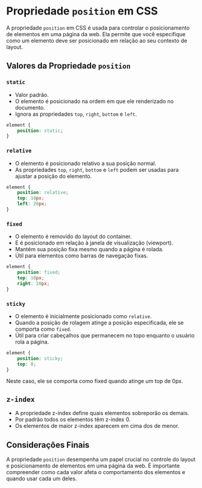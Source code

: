 # Propriedade `position` em CSS

A propriedade `position` em CSS é usada para controlar o posicionamento de elementos em uma página da web. Ela permite que você especifique como um elemento deve ser posicionado em relação ao seu contexto de layout. 

## Valores da Propriedade `position`

### `static`

- Valor padrão.
- O elemento é posicionado na ordem em que ele renderizado no documento.
- Ignora as propriedades `top`, `right`, `bottom` e `left`.

```css
element {
    position: static;
}
```

### `relative`

- O elemento é posicionado relativo a sua posição normal.
- As propriedades `top`, `right`, `bottom` e `left` podem ser usadas para ajustar a posição do elemento.

```css
element {
    position: relative;
    top: 10px;
    left: 20px;
}
```

### `fixed`

- O elemento é removido do layout do container.
- E é posicionado em relação à janela de visualização (viewport).
- Mantém sua posição fixa mesmo quando a página é rolada.
- Útil para elementos como barras de navegação fixas.

```css
element {
    position: fixed;
    top: 10px;
    right: 20px;
}
```

### `sticky`

- O elemento é inicialmente posicionado como `relative`.
- Quando a posição de rolagem atinge a posição especificada, ele se comporta como `fixed`.
- Útil para criar cabeçalhos que permanecem no topo enquanto o usuário rola a página.

```css
element {
    position: sticky;
    top: 0;
}
```

Neste caso, ele se comporta como fixed quando atinge um top de 0px.

## `z-index`

- A propriedade z-index define quais elementos sobreporão os demais.
- Por padrão todos os elementos têm z-index 0.
- Os elementos de maior z-index aparecem em cima dos de menor.


## Considerações Finais

A propriedade `position` desempenha um papel crucial no controle do layout e posicionamento de elementos em uma página da web. É importante compreender como cada valor afeta o comportamento dos elementos e quando usar cada um deles. 